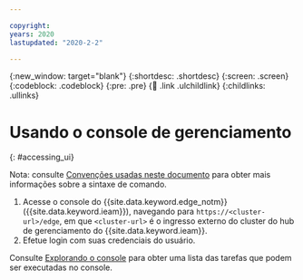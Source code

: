```yaml
---

copyright:
years: 2020
lastupdated: "2020-2-2"

---
```


{:new_window: target="blank"}
{:shortdesc: .shortdesc}
{:screen: .screen}
{:codeblock: .codeblock}
{:pre: .pre}
{:child: .link .ulchildlink}
{:childlinks: .ullinks}

# Usando o console de gerenciamento
{: #accessing_ui}

Nota: consulte [Convenções usadas neste documento](../../getting_started/document_conventions.md) para obter mais informações sobre a sintaxe de comando.

1. Acesse o console do {{site.data.keyword.edge_notm}} ({{site.data.keyword.ieam}}), navegando para `https://<cluster-url>/edge`, em que `<cluster-url>` é o ingresso externo do cluster do hub de gerenciamento do {{site.data.keyword.ieam}}.
2. Efetue login com suas credenciais do usuário.

Consulte [Explorando o console](../getting_started/exploring_console.md) para obter uma lista das tarefas que podem ser executadas no console.
